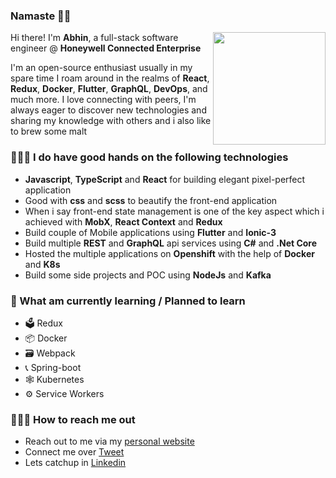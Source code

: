 ### Namaste 🙏🏼

<img align="right" src="https://firebasestorage.googleapis.com/v0/b/abhinpai-portfolio.appspot.com/o/hero-2.svg?alt=media&token=aca16edf-c991-4882-9b86-8620d4d015de" width="180">

Hi there! I'm **Abhin**, a full-stack software engineer @ **Honeywell Connected Enterprise** 

I'm an open-source enthusiast usually in my spare time I roam around in the realms of **React**, **Redux**, **Docker**, **Flutter**, **GraphQL**, **DevOps**, and much more. I love connecting with peers, I'm always eager to discover new technologies and sharing my knowledge with others and i also like to brew some malt

### 🙋🏻‍♂️ I do have good hands on the following technologies
* **Javascript**, **TypeScript** and **React** for building elegant pixel-perfect application
* Good with **css** and **scss** to beautify the front-end application
* When i say front-end state management is one of the key aspect which i achieved with **MobX**, **React Context** and **Redux**
* Build couple of Mobile applications using **Flutter** and **Ionic-3**  
* Build multiple **REST** and **GraphQL** api services using **C#** and **.Net Core**
* Hosted the multiple applications on **Openshift** with the help of **Docker** and **K8s**
* Build some side projects and POC using **NodeJs** and **Kafka**

### 📖 What am currently learning / Planned to learn 
* 🗳 Redux 
* 📦 Docker
* 🗃 Webpack
* 📞 Spring-boot
* 🕸 Kubernetes
* ⚙️  Service Workers

### 🤷🏼‍♂️ How to reach me out
* Reach out to me via my [personal website](https://abhinpai-portfolio.web.app/) 
* Connect me over [Tweet](https://twitter.com/paiabhin)
* Lets catchup in [Linkedin](https://www.linkedin.com/in/abhinpai)
